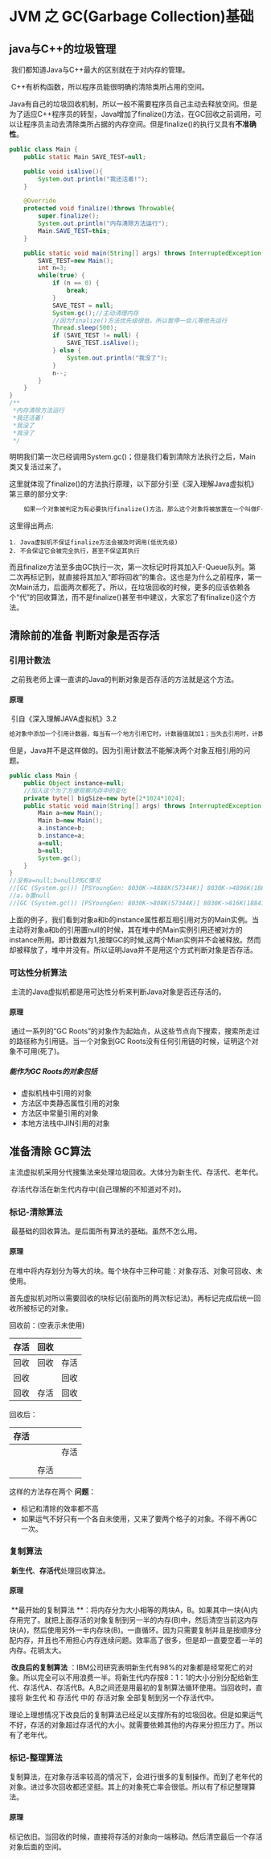 #  JVM 之 GC(Garbage Collection)基础

## java与C++的垃圾管理

​	我们都知道Java与C++最大的区别就在于对内存的管理。

​	C++有析构函数，所以程序员能很明确的清除类所占用的空间。

​	Java有自己的垃圾回收机制，所以一般不需要程序员自己主动去释放空间。但是为了适应C++程序员的转型，Java增加了finalize()方法，在GC回收之前调用，可以让程序员主动去清除类所占据的内存空间。但是finalize()的执行又具有**不准确性**。

```java
public class Main {
    public static Main SAVE_TEST=null;

    public void isAlive(){
        System.out.println("我还活着!");
    }

    @Override
    protected void finalize()throws Throwable{
        super.finalize();
        System.out.println("内存清除方法运行");
        Main.SAVE_TEST=this;
    }

    public static void main(String[] args) throws InterruptedException {
        SAVE_TEST=new Main();
        int n=3;
        while(true) {
            if (n == 0) {
                break;
            }
            SAVE_TEST = null;
            System.gc();//主动清理内存
            //因为finalize()方法优先级很低，所以暂停一会儿等他先运行
            Thread.sleep(500);
            if (SAVE_TEST != null) {
                SAVE_TEST.isAlive();
            } else {
                System.out.println("我没了");
            }
            n--;
        }
    }
}
/**
 *内存清除方法运行
 *我还活着!
 *我没了
 *我没了
 */
```

​	明明我们第一次已经调用System.gc()；但是我们看到清除方法执行之后，Main类又复活过来了。

​	这里就体现了finalize()的方法执行原理，以下部分引至《深入理解Java虚拟机》第三章的部分文字:

```tex
	如果一个对象被判定为有必要执行finalize()方法，那么这个对象将被放置在一个叫做F-Queue的队列中，并在稍后由一个由虚拟机自动建立的、 低优先级 的FInalizer线程去执行它，这里的“执行”是指虚拟机会触发这个方法，但并不承诺会等待它运行结束。
```

这里得出两点:

 	1. Java虚拟机不保证finalize方法会被及时调用(低优先级)
 	2. 不会保证它会被完全执行，甚至不保证其执行

而且finalize方法至多由GC执行一次，第一次标记时将其加入F-Queue队列。第二次再标记到，就直接将其加入“即将回收”的集合。这也是为什么之前程序，第一次Main活力，后面两次都死了。所以，在垃圾回收的时候，更多的应该依赖各个“代”的回收算法，而不是finalize()甚至书中建议，大家忘了有finalize()这个方法。

## 清除前的准备 判断对象是否存活

### 引用计数法

​	之前我老师上课一直讲的Java的判断对象是否存活的方法就是这个方法。

#### 原理

​	引自《深入理解JAVA虚拟机》3.2

```tex
给对象中添加一个引用计数器，每当有一个地方引用它时，计数器值就加1；当失去引用时，计数器值就减1；任何时刻该计数器为0的对象就是不可能再被使用的。
```

​	但是，Java并不是这样做的。因为引用计数法不能解决两个对象互相引用的问题。

```java
public class Main {
    public Object instance=null;
    //加入这个为了方便观察内存中的变化
    private byte[] bigSize=new byte[2*1024*1024];
    public static void main(String[] args) throws InterruptedException {
        Main a=new Main();
        Main b=new Main();
        a.instance=b;
        b.instance=a;
        a=null;
        b=null;
        System.gc();
    }
}
//没有a=null;b=null时GC情况
//[GC (System.gc()) [PSYoungGen: 8030K->4888K(57344K)] 8030K->4896K(188416K) 4M多
//a，b置null
//[GC (System.gc()) [PSYoungGen: 8030K->808K(57344K)] 8030K->816K(188416K) 816K
```

​	上面的例子，我们看到对象a和b的instance属性都互相引用对方的Main实例。当主动将对象a和b的引用置null的时候，其在堆中的Main实例引用还被对方的instance所用。即计数器为1,按理GC的时候,这两个Mian实例并不会被释放。然而却被释放了，堆中并没有。所以证明Java并不是用这个方式判断对象是否存活。

### 可达性分析算法

​	主流的Java虚拟机都是用可达性分析来判断Java对象是否还存活的。

#### 原理

​	通过一系列的“GC Roots”的对象作为起始点，从这些节点向下搜索，搜索所走过的路径称为引用链。当一个对象到GC Roots没有任何引用链的时候，证明这个对象不可用(死了)。

##### 能作为GC Roots的对象包括

- 虚拟机栈中引用的对象
- 方法区中类静态属性引用的对象
- 方法区中常量引用的对象
- 本地方法栈中JIN引用的对象

## 准备清除 GC算法

​	主流虚拟机采用分代搜集法来处理垃圾回收。大体分为新生代、存活代、老年代。

​	存活代存活在新生代内存中(自己理解的不知道对不对)。

### 标记-清除算法

​	最基础的回收算法。是后面所有算法的基础。虽然不怎么用。

#### 原理

​	在堆中将内存划分为等大的块。每个块存中三种可能：对象存活、对象可回收、未使用。

​	首先虚拟机对所以需要回收的块标记(前面所的两次标记法)。再标记完成后统一回收所被标记的对象。

回收前：(空表示未使用)

| 存活 | 回收 |      |
| ---- | ---- | ---- |
| 回收 | 回收 | 存活 |
| 回收 |      | 回收 |
| 回收 | 存活 | 回收 |

回收后：

| 存活 |      |      |
| ---- | ---- | ---- |
|      |      | 存活 |
|      |      |      |
|      | 存活 |      |

这样的方法存在两个 **问题**：

- 标记和清除的效率都不高
- 如果运气不好只有一个各自未使用，又来了要两个格子的对象。不得不再GC一次。

### 复制算法

​	**新生代**、**存活代**处理回收算法。

#### 原理

​	**最开始的复制算法 **：将内存分为大小相等的两块A，B。如果其中一块(A)内存用完了。就把上面存活的对象复制到另一半的内存(B)中，然后清空当前这内存块(A)，然后使用另外一半内存块(B)。一直循环。因为只需要复制并且是按顺序分配内存，并且也不用担心内存连续问题。效率高了很多，但是却一直要空着一半的内存。花销太大。

​	**改良后的复制算法** ：IBM公司研究表明新生代有98%的对象都是经常死亡的对象。所以完全可以不用浪费一半。将新生代内存按8：1：1的大小分别分配给新生代、存活代A、存活代B。A,B之间还是用最初的复制算法循环使用。当回收时，直接将  新生代  和  存活代  中的  存活对象  全部复制到另一个存活代中。

​	理论上理想情况下改良后的复制算法已经足以支撑所有的垃圾回收。但是如果运气不好，存活的对象超过存活代的大小。就需要依赖其他的内存来分担压力了。所以有了老年代。

### 标记-整理算法

​	复制算法，在对象存活率较高的情况下，会进行很多的复制操作。而到了老年代的对象。进过多次回收都还坚挺。其上的对象死亡率会很低。所以有了标记整理算法。

#### 原理

​	标记依旧。当回收的时候，直接将存活的对象向一端移动。然后清空最后一个存活对象后面的空间。